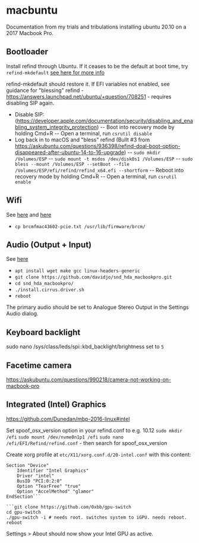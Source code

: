 # macbuntu

Documentation from my trials and tribulations installing ubuntu 20.10 on a 2017 Macbook Pro.

## Bootloader
Install refind through Ubuntu. If it ceases to be the default at boot time, try `refind-mkdefault` [see here for more info](https://askubuntu.com/questions/936398/refind-doal-boot-option-disappeared-after-ubuntu-14-to-16-upgrade)

refind-mkdefault should restore it. If EFI variables not enabled, see guidance for "blessing" refind - https://answers.launchpad.net/ubuntu/+question/708251 - requires disabling SIP again.

- Disable SIP: (https://developer.apple.com/documentation/security/disabling_and_enabling_system_integrity_protection)
-- Boot into recovery mode by holding Cmd+R
-- Open a terminal, run `csrutil disable`
- Log back in to macOS and "bless" refind (Bullt #3 from https://askubuntu.com/questions/936398/refind-doal-boot-option-disappeared-after-ubuntu-14-to-16-upgrade)
-- `sudo mkdir /Volumes/ESP`
-- `sudo mount -t msdos /dev/disk0s1 /Volumes/ESP`
-- `sudo bless --mount /Volumes/ESP --setBoot --file /Volumes/ESP/efi/refind/refind_x64.efi --shortform`
-- Reboot into recovery mode by holding Cmd+R
-- Open a terminal, run `csrutil enable`

## Wifi
See [here](https://gist.github.com/rob-hills/9134b7352ee7471c4d4f4fbd6454c4b9) and [here](https://bugzilla.kernel.org/show_bug.cgi?id=193121#c74)

- `cp brcmfmac43602-pcie.txt /usr/lib/firmware/brcm/`

## Audio (Output + Input)
See [here](https://askubuntu.com/questions/1254124/ubuntu-20-04-lts-no-sound-on-macbookpro)

- `apt install wget make gcc linux-headers-generic`
- `git clone https://github.com/davidjo/snd_hda_macbookpro.git`
- `cd snd_hda_macbookpro/`
- `./install.cirrus.driver.sh`
- `reboot`

The primary audio should be set to Analogue Stereo Output in the Settings Audio dialog.

## Keyboard backlight
sudo nano /sys/class/leds/spi\:\:kbd_backlight/brightness
set to `5`

## Facetime camera
https://askubuntu.com/questions/990218/camera-not-working-on-macbook-pro

## Integrated (Intel) Graphics
https://github.com/Dunedan/mbp-2016-linux#intel

Set spoof_osx_version option in your refind.conf to e.g. 10.12
`sudo mkdir /efi`
`sudo mount /dev/nvme0n1p1 /efi`
`sudo nano /efi/EFI/Refind/refind.conf` - then search for spoof_osx_version

Create xorg profile at `etc/X11/xorg.conf.d/20-intel.conf` with this content:
```
Section "Device"
	Identifier "Intel Graphics"
	Driver "intel"
	BusID "PCI:0:2:0"
	Option "TearFree" "true"
	Option "AccelMethod" "glamor"
EndSection```

```git clone https://github.com/0xbb/gpu-switch
cd gpu-switch
./gpu-switch -i # needs root. switches system to iGPU. needs reboot.
reboot
```

Settings > About should now show your Intel GPU as active.
